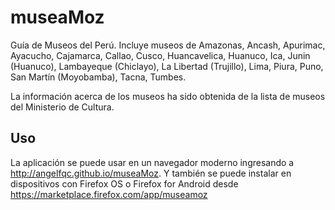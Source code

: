 museaMoz
========

Guía de Museos del Perú. Incluye museos de Amazonas, Ancash, Apurimac, Ayacucho, Cajamarca, Callao, Cusco, Huancavelica, Huanuco, Ica, Junin (Huanuco), Lambayeque (Chiclayo), La  Libertad (Trujillo), Lima, Piura, Puno, San Martín (Moyobamba), Tacna, Tumbes.

La información acerca de los museos ha sido obtenida de la lista de museos del Ministerio de Cultura.

Uso
---
La aplicación se puede usar en un navegador moderno ingresando a http://angelfqc.github.io/museaMoz. Y también se puede instalar en dispositivos con Firefox OS o Firefox for Android desde https://marketplace.firefox.com/app/museamoz
